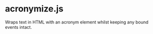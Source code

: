 acronymize.js
=============

Wraps text in HTML with an acronym element whilst keeping any bound events intact.
